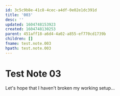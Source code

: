 ```yaml
---
id: 3c5c9b8e-41c8-4cec-a4df-0e02e1dc391d
title: '003'
desc: ''
updated: 1604748153923
created: 1604748130253
parent: 451aff18-a6d4-4a02-a855-ef770cd1739b
children: []
fname: test.note.003
hpath: test.note.003
---
```

# Test Note 03

Let's hope that I haven't broken my working setup...

